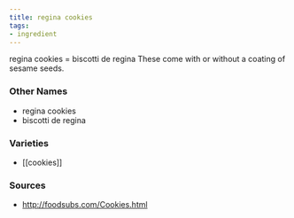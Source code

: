 ```yaml
---
title: regina cookies
tags:
- ingredient
---
```

regina cookies = biscotti de regina These come with or without a coating of sesame seeds.

### Other Names

* regina cookies
* biscotti de regina

### Varieties

* [[cookies]]

### Sources
* http://foodsubs.com/Cookies.html
